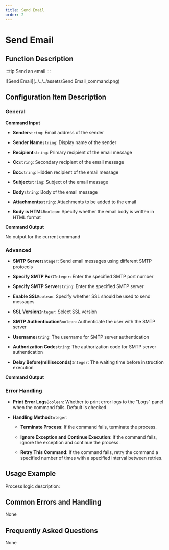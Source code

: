 ```yaml
---
title: Send Email
order: 2
---
```


# Send Email

## Function Description

:::tip 
Send an email
:::

![Send Email](../../../assets/Send Email_command.png)

## Configuration Item Description

### General

**Command Input**

- **Sender**`string`: Email address of the sender

- **Sender Name**`string`: Display name of the sender

- **Recipient**`string`: Primary recipient of the email message

- **Cc**`string`: Secondary recipient of the email message

- **Bcc**`string`: Hidden recipient of the email message

- **Subject**`string`: Subject of the email message

- **Body**`string`: Body of the email message

- **Attachments**`string`: Attachments to be added to the email

- **Body is HTML**`Boolean`: Specify whether the email body is written in HTML format


**Command Output**

No output for the current command

### Advanced

- **SMTP Server**`Integer`: Send email messages using different SMTP protocols

- **Specify SMTP Port**`Integer`: Enter the specified SMTP port number

- **Specify SMTP Server**`string`: Enter the specified SMTP server

- **Enable SSL**`Boolean`: Specify whether SSL should be used to send messages

- **SSL Version**`Integer`: Select SSL version

- **SMTP Authentication**`Boolean`: Authenticate the user with the SMTP server

- **Username**`string`: The username for SMTP server authentication

- **Authorization Code**`string`: The authorization code for SMTP server authentication

- **Delay Before(milliseconds)**`Integer`: The waiting time before instruction execution


**Command Output**

### Error Handling

- **Print Error Logs**`Boolean`: Whether to print error logs to the "Logs" panel when the command fails. Default is checked. 

- **Handling Method**`Integer`:

    - **Terminate Process**: If the command fails, terminate the process.

    - **Ignore Exception and Continue Execution**: If the command fails, ignore the exception and continue the process.

    - **Retry This Command**: If the command fails, retry the command a specified number of times with a specified interval between retries.

## Usage Example

Process logic description:

## Common Errors and Handling

None

## Frequently Asked Questions

None

